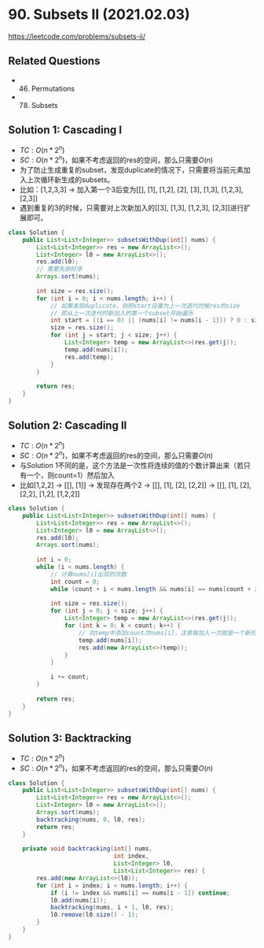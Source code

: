 # 90. Subsets II (2021.02.03)

https://leetcode.com/problems/subsets-ii/

## Related Questions
- 46. Permutations
- 78. Subsets

## Solution 1: Cascading I

- $TC:O(n*2^n)$
- $SC:O(n*2^n)$，如果不考虑返回的res的空间，那么只需要$O(n)$
- 为了防止生成重复的subset，发现duplicate的情况下，只需要将当前元素加入上次循环新生成的subsets。
- 比如：[1,2,3,3] -> 加入第一个3后变为[[], [1], [1,2], [2], [3], [1,3], [1,2,3], [2,3]]
- 遇到重复的3的时候，只需要对上次新加入的[[3], [1,3], [1,2,3], [2,3]]进行扩展即可。

```java
class Solution {
    public List<List<Integer>> subsetsWithDup(int[] nums) {
        List<List<Integer>> res = new ArrayList<>();
        List<Integer> l0 = new ArrayList<>();
        res.add(l0);
        // 需要先排好序
        Arrays.sort(nums);
        
        int size = res.size();
        for (int i = 0; i < nums.length; i++) {
            // 如果发现duplicate，则把start设置为上一次迭代时候res的size
            // 即从上一次迭代时新加入的第一个subset开始遍历
            int start = ((i == 0) || (nums[i] != nums[i - 1])) ? 0 : size; 
            size = res.size();
            for (int j = start; j < size; j++) {
                List<Integer> temp = new ArrayList<>(res.get(j));
                temp.add(nums[i]);
                res.add(temp);
            }
        }
        
        return res;
    }
}
```

## Solution 2: Cascading II

- $TC:O(n*2^n)$
- $SC:O(n*2^n)$，如果不考虑返回的res的空间，那么只需要$O(n)$
- 与Solution 1不同的是，这个方法是一次性将连续的值的个数计算出来（若只有一个，则count=1）然后加入
- 比如[1,2,2] -> [[], [1]] -> 发现存在两个2 -> [[], [1], [2], [2,2]] -> [[], [1], [2], [2,2], [1,2], [1,2,2]]

```java
class Solution {
    public List<List<Integer>> subsetsWithDup(int[] nums) {
        List<List<Integer>> res = new ArrayList<>();
        List<Integer> l0 = new ArrayList<>();
        res.add(l0);
        Arrays.sort(nums);
        
        int i = 0;
        while (i < nums.length) {
            // 计算nums[i]出现的次数
            int count = 0;
            while (count + i < nums.length && nums[i] == nums[count + i]) count++;
            
            int size = res.size();
            for (int j = 0; j < size; j++) {
                List<Integer> temp = new ArrayList<>(res.get(j));
                for (int k = 0; k < count; k++) {
                    // 向temp中添加count次nums[i]，注意每加入一次就是一个新的subset
                    temp.add(nums[i]);
                    res.add(new ArrayList<>(temp));
                }
            }
            
            i += count;
        }
        
        return res;
    }
}
```

## Solution 3: Backtracking

- $TC:O(n*2^n)$
- $SC:O(n*2^n)$，如果不考虑返回的res的空间，那么只需要$O(n)$

```java
class Solution {
    public List<List<Integer>> subsetsWithDup(int[] nums) {
        List<List<Integer>> res = new ArrayList<>();
        List<Integer> l0 = new ArrayList<>();
        Arrays.sort(nums);
        backtracking(nums, 0, l0, res);
        return res;
    }
    
    private void backtracking(int[] nums, 
                              int index, 
                              List<Integer> l0, 
                              List<List<Integer>> res) {
        res.add(new ArrayList<>(l0));
        for (int i = index; i < nums.length; i++) {
            if (i != index && nums[i] == nums[i - 1]) continue;
            l0.add(nums[i]);
            backtracking(nums, i + 1, l0, res);
            l0.remove(l0.size() - 1);
        }
    }
}
```